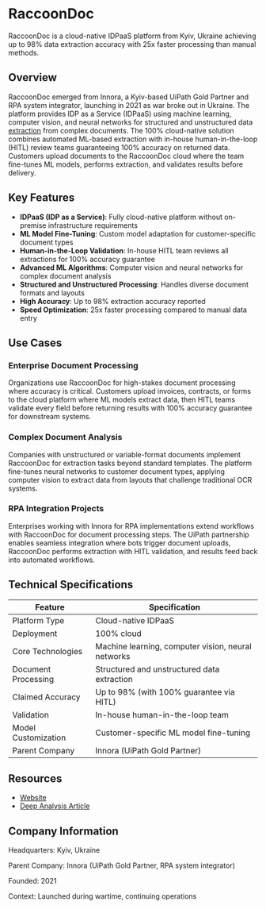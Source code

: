 # RaccoonDoc

RaccoonDoc is a cloud-native IDPaaS platform from Kyiv, Ukraine achieving up to 98% data extraction accuracy with 25x faster processing than manual methods.

## Overview

RaccoonDoc emerged from Innora, a Kyiv-based UiPath Gold Partner and RPA system integrator, launching in 2021 as war broke out in Ukraine. The platform provides IDP as a Service (IDPaaS) using machine learning, computer vision, and neural networks for structured and unstructured data [extraction](../../capabilities/extraction/index.md) from complex documents. The 100% cloud-native solution combines automated ML-based extraction with in-house human-in-the-loop (HITL) review teams guaranteeing 100% accuracy on returned data. Customers upload documents to the RaccoonDoc cloud where the team fine-tunes ML models, performs extraction, and validates results before delivery.

## Key Features

- **IDPaaS (IDP as a Service)**: Fully cloud-native platform without on-premise infrastructure requirements
- **ML Model Fine-Tuning**: Custom model adaptation for customer-specific document types
- **Human-in-the-Loop Validation**: In-house HITL team reviews all extractions for 100% accuracy guarantee
- **Advanced ML Algorithms**: Computer vision and neural networks for complex document analysis
- **Structured and Unstructured Processing**: Handles diverse document formats and layouts
- **High Accuracy**: Up to 98% extraction accuracy reported
- **Speed Optimization**: 25x faster processing compared to manual data entry

## Use Cases

### Enterprise Document Processing
Organizations use RaccoonDoc for high-stakes document processing where accuracy is critical. Customers upload invoices, contracts, or forms to the cloud platform where ML models extract data, then HITL teams validate every field before returning results with 100% accuracy guarantee for downstream systems.

### Complex Document Analysis
Companies with unstructured or variable-format documents implement RaccoonDoc for extraction tasks beyond standard templates. The platform fine-tunes neural networks to customer document types, applying computer vision to extract data from layouts that challenge traditional OCR systems.

### RPA Integration Projects
Enterprises working with Innora for RPA implementations extend workflows with RaccoonDoc for document processing steps. The UiPath partnership enables seamless integration where bots trigger document uploads, RaccoonDoc performs extraction with HITL validation, and results feed back into automated workflows.

## Technical Specifications

| Feature | Specification |
|---------|---------------|
| Platform Type | Cloud-native IDPaaS |
| Deployment | 100% cloud |
| Core Technologies | Machine learning, computer vision, neural networks |
| Document Processing | Structured and unstructured data extraction |
| Claimed Accuracy | Up to 98% (with 100% guarantee via HITL) |
| Validation | In-house human-in-the-loop team |
| Model Customization | Customer-specific ML model fine-tuning |
| Parent Company | Innora (UiPath Gold Partner) |

## Resources

- [Website](https://raccoondoc.com)
- [Deep Analysis Article](https://www.deep-analysis.net/out-of-ukraine-an-idp-startup-story/)

## Company Information

Headquarters: Kyiv, Ukraine

Parent Company: Innora (UiPath Gold Partner, RPA system integrator)

Founded: 2021

Context: Launched during wartime, continuing operations 